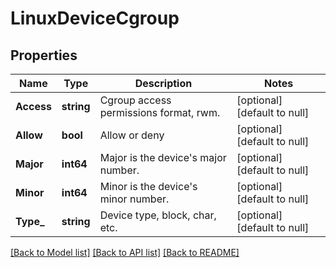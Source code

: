 # LinuxDeviceCgroup

## Properties
Name | Type | Description | Notes
------------ | ------------- | ------------- | -------------
**Access** | **string** | Cgroup access permissions format, rwm. | [optional] [default to null]
**Allow** | **bool** | Allow or deny | [optional] [default to null]
**Major** | **int64** | Major is the device&#39;s major number. | [optional] [default to null]
**Minor** | **int64** | Minor is the device&#39;s minor number. | [optional] [default to null]
**Type_** | **string** | Device type, block, char, etc. | [optional] [default to null]

[[Back to Model list]](../README.md#documentation-for-models) [[Back to API list]](../README.md#documentation-for-api-endpoints) [[Back to README]](../README.md)


